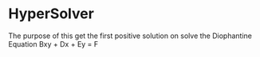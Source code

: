 # HyperSolver
The purpose of this get the first positive solution on solve the  Diophantine Equation   Bxy + Dx + Ey = F
